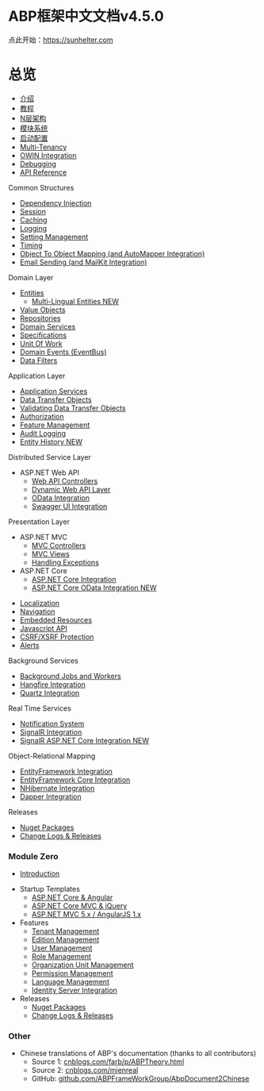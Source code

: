 ABP框架中文文档v4.5.0
=============================

点此开始：https://sunhelter.com

# 总览
* [介绍](/Overall/Introduction)
* [教程](/Overall/Articles-Tutorials.md)
* [N层架构](/Overall/NLayer-Architecture)
* [模块系统](/Overall/Module-System)
* [启动配置](/Overall/Startup-Configuration)
* [Multi-Tenancy](Multi-Tenancy.md)
* [OWIN Integration](OWIN.md)
* [Debugging](Debugging.md)
* [API Reference](https://aspnetboilerplate.com/api-docs/index.html)

Common Structures

* [Dependency Injection](Dependency-Injection.md)
* [Session](Abp-Session.md)
* [Caching](Caching.md)
* [Logging](Logging.md)
* [Setting Management](Setting-Management.md)
* [Timing](Timing.md)
* [Object To Object Mapping (and AutoMapper Integration)](Object-To-Object-Mapping.md)
* [Email Sending (and MailKit Integration)](Email-Sending.md)

Domain Layer

* [Entities](Entities.md)
    * [Multi-Lingual Entities <label class="label label-success">NEW</label>](Multi-Lingual-Entities.md)
* [Value Objects](Value-Objects.md)
* [Repositories](Repositories.md)
* [Domain Services](Domain-Services.md)
* [Specifications](Specifications.md)
* [Unit Of Work](Unit-Of-Work.md)
* [Domain Events (EventBus)](EventBus-Domain-Events.md)
* [Data Filters](Data-Filters.md)

Application Layer

* [Application Services](Application-Services.md)
* [Data Transfer Objects](Data-Transfer-Objects.md)
* [Validating Data Transfer Objects](Validating-Data-Transfer-Objects.md)
* [Authorization](Authorization.md)
* [Feature Management](Feature-Management.md)
* [Audit Logging](Audit-Logging.md)
* [Entity History <label class="label label-success">NEW</label>](Entity-History.md)

Distributed Service Layer

-   ASP.NET Web API
    * [Web API Controllers](Web-API-Controllers.md)
    * [Dynamic Web API Layer](Dynamic-Web-API.md)
    * [OData Integration](OData-Integration.md)
    * [Swagger UI Integration](Swagger-UI-Integration.md)

Presentation Layer

-   ASP.NET MVC
    * [MVC Controllers](MVC-Controllers.md)
    * [MVC Views](MVC-Views.md)
    * [Handling Exceptions](Handling-Exceptions.md)
-   ASP.NET Core
    * [ASP.NET Core Integration](AspNet-Core.md)
    * [ASP.NET Core OData Integration <label class="label label-success">NEW</label>](OData-AspNetCore-Integration.md)
* [Localization](Localization.md)
* [Navigation](Navigation.md)
* [Embedded Resources](Embedded-Resource-Files.md)
* [Javascript API](/Pages/Documents/Javascript-API)
* [CSRF/XSRF Protection](XSRF-CSRF-Protection.md)
* [Alerts](UI-Alerts.md)

Background Services

* [Background Jobs and Workers](Background-Jobs-And-Workers.md)
* [Hangfire Integration](Hangfire-Integration.md)
* [Quartz Integration](Quartz-Integration.md)

Real Time Services

* [Notification System](Notification-System.md)
* [SignalR Integration](SignalR-Integration.md)
* [SignalR ASP.NET Core Integration <label class="label label-success">NEW</label>](SignalR-AspNetCore-Integration.md)

Object-Relational Mapping

* [EntityFramework Integration](EntityFramework-Integration.md)
* [EntityFramework Core Integration](Entity-Framework-Core.md)
* [NHibernate Integration](NHibernate-Integration.md)
* [Dapper Integration](Dapper-Integration.md)

Releases

* [Nuget Packages](Nuget-Packages.md)
* [Change Logs & Releases](https://github.com/aspnetboilerplate/aspnetboilerplate/releases)

### Module Zero

* [Introduction](Zero/Overall.md)
-   Startup Templates
    * [ASP.NET Core & Angular](Zero/Startup-Template-Angular.md)
    * [ASP.NET Core MVC & jQuery](Zero/Startup-Template-Core.md)
    * [ASP.NET MVC 5.x / AngularJS 1.x](Zero/Startup-Template.md)
-   Features
    * [Tenant Management](/Pages/Documents/Zero/Tenant-Management)
    * [Edition Management](/Pages/Documents/Zero/Edition-Management)
    * [User Management](/Pages/Documents/Zero/User-Management)
    * [Role Management](/Pages/Documents/Zero/Role-Management)
    * [Organization Unit Management](/Pages/Documents/Zero/Organization-Units)
    * [Permission Management](/Pages/Documents/Zero/Permission-Management)
    * [Language Management](/Pages/Documents/Zero/Language-Management)
    * [Identity Server Integration](Zero/Identity-Server.md)
-   Releases
    * [Nuget Packages](/Pages/Documents/Zero/Nuget-Packages)
    * [Change Logs & Releases](https://github.com/aspnetboilerplate/module-zero/releases)

### Other

-   Chinese translations of ABP's documentation (thanks to all contributors)
    -   Source 1: [cnblogs.com/farb/p/ABPTheory.html](http://www.cnblogs.com/farb/p/ABPTheory.html)
    -   Source 2: [cnblogs.com/mienreal](http://www.cnblogs.com/mienreal/p/4528470.html)
    -   GitHub: [github.com/ABPFrameWorkGroup/AbpDocument2Chinese](https://github.com/ABPFrameWorkGroup/AbpDocument2Chinese)
